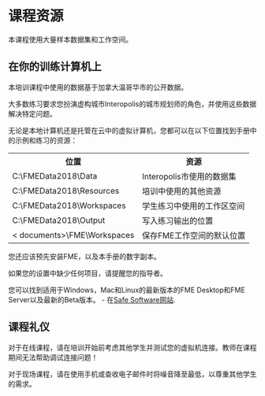 # 课程资源 #
本课程使用大量样本数据集和工作空间。

## 在你的训练计算机上 ##
本培训课程中使用的数据基于加拿大温哥华市的公开数据。

大多数练习要求您扮演虚构城市Interopolis的城市规划师的角色，并使用这些数据解决特定问题。

无论是本地计算机还是托管在云中的虚拟计算机，您都可以在以下位置找到手册中的示例和练习的资源：

<table>

<tr>
<th>位置</th>
<th>资源</th>
</tr>

<tr>
<td>C:\FMEData2018\Data</td>
<td>Interopolis市使用的数据集</td>
</tr>

<tr>
<td>C:\FMEData2018\Resources</td>
<td>培训中使用的其他资源</td>
</tr>

<tr>
<td>C:\FMEData2018\Workspaces</td>
<td>学生练习中使用的工作区空间</td>
</tr>

<tr>
<td>C:\FMEData2018\Output</td>
<td>写入练习输出的位置</td>
</tr>

<tr>
<td>< documents>\FME\Workspaces</td>
<td>保存FME工作空间的默认位置</td>
</tr>

</table>

您还应该预先安装FME，以及本手册的数字副本。

如果您的设置中缺少任何项目，请提醒您的指导者。

您可以找到适用于Windows，Mac和Linux的最新版本的FME Desktop和FME Server以及最新的Beta版本。 - 在[Safe Software网站](https://www.safe.com/support/support-resources/fme-downloads/ "Downloads Page").

## 课程礼仪 ##
对于在线课程，请在培训开始前考虑其他学生并测试您的虚拟机连接。教师在课程期间无法帮助调试连接问题！

对于现场课程，请在使用手机或查收电子邮件时将噪音降至最低，以尊重其他学生的需求。
